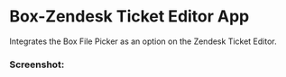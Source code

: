# Box-Zendesk Ticket Editor App
Integrates the Box File Picker as an option on the Zendesk Ticket Editor.

### Screenshot:
